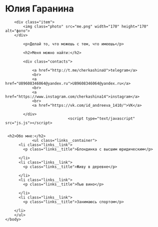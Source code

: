 <html>
<head>
<title>Юлия Гаранина</title>
<link rel="icon" href="/favicon.ico" type="image/x-icon">
 <link rel="stylesheet" href="main.css">

</head>

<body class="container">
		<h1>Юлия Гаранина</h1>

		<div class="item">
			<img class="photo" src="me.png" width="170" height="170" alt="фото">
		</div>

			<p>Делай то, что можешь с тем, что имеешь</p>

			<h2>Меня можно найти:</h2>

			<div class="contacts">

				<a href="http://t.me/cherkashinaU">telegram</a> 
				<br>
				<a href="U89608346064@yandex.ru">U89608346064@yandex.ru</a>
				<br>
				<a href="https://www.instagram.com/cherkashina14">instagram</a>
				<br>
				<a href="https://vk.com/id_andreeva_1410/">VK</a>
				
			</div>
								<script type="text/javascript" src="js.js"></script>


     <h2>Обо мне:</h2>
		        <ul class="links__container">
          <li class="links__link">
            <p class="links__title">Блондинка с высшим юридическим</p>
          
          </li>
          <li class="links__link">
            <p class="links__title">Живу в деревне</p>
            
          </li>
          <li class="links__link">
            <p class="links__title">Пью вино</p>
            
          </li>
          <li class="links__link">
            <p class="links__title">Занимаюсь спортом</p>
                   
        </li>
        </ul>
    </body>

</html>
